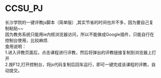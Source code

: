 # CCSU_PJ
长沙学院的一键评教js脚本（简单版）,其实节省的时间也并不多，因为要自己复制粘贴~~<br>
因为教务系统只能用ie内核浏览器访问，所以不能做成Google插件，只能自行在控制台使用，比较麻烦.<br>
食用说明：<br>
1.进入评教页面后，点击课程进行评教，然后将弹出的评教链接复制到浏览器上打开<br>
2.按F12,打开控制台，将js代码复制后回车运行，即可一键完成该课程的评教，自动提交。
